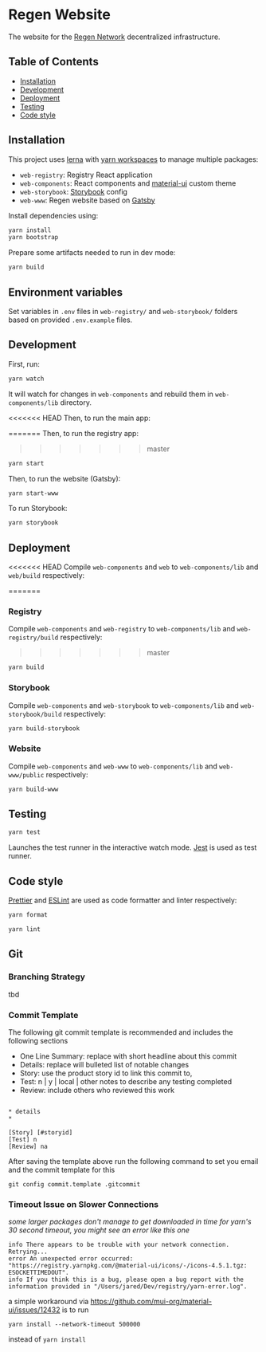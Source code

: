 # Regen Website

The website for the [Regen Network](https://regen.network) decentralized infrastructure.

## Table of Contents

- [Installation](#installation)
- [Development](#development)
- [Deployment](#deployment)
- [Testing](#testing)
- [Code style](#code-style)

## Installation

This project uses [lerna](https://github.com/lerna/lerna) with [yarn workspaces](https://classic.yarnpkg.com/en/docs/workspaces/) to manage multiple packages:
- `web-registry`: Registry React application
- `web-components`: React components and [material-ui](https://material-ui.com/) custom theme
- `web-storybook`: [Storybook](https://storybook.js.org/) config
- `web-www`: Regen website based on [Gatsby](https://www.gatsbyjs.org/)

Install dependencies using:

```sh
yarn install
yarn bootstrap
```

Prepare some artifacts needed to run in dev mode:

```sh
yarn build
```

## Environment variables

Set variables in `.env` files in `web-registry/` and `web-storybook/` folders based on provided `.env.example` files.

## Development

First, run:

```sh
yarn watch
```

It will watch for changes in `web-components` and rebuild them in `web-components/lib` directory.

<<<<<<< HEAD
Then, to run the main app:

=======
Then, to run the registry app:
>>>>>>> master
```sh
yarn start
```

Then, to run the website (Gatsby):
```sh
yarn start-www
```

To run Storybook:

```sh
yarn storybook
```

## Deployment

<<<<<<< HEAD
Compile `web-components` and `web` to `web-components/lib` and `web/build` respectively:

=======
### Registry
Compile `web-components` and `web-registry` to `web-components/lib` and `web-registry/build` respectively:
>>>>>>> master
```sh
yarn build
```

### Storybook
Compile `web-components` and `web-storybook` to `web-components/lib` and `web-storybook/build` respectively:

```sh
yarn build-storybook
```

### Website
Compile `web-components` and `web-www` to `web-components/lib` and `web-www/public` respectively:
```sh
yarn build-www
```

## Testing

```sh
yarn test
```

Launches the test runner in the interactive watch mode.
[Jest](https://jestjs.io/) is used as test runner.

## Code style

[Prettier](https://prettier.io/) and [ESLint](https://eslint.org/) are used as
code formatter and linter respectively:

```sh
yarn format
```

```sh
yarn lint
```

## Git

### Branching Strategy

tbd

### Commit Template

The following git commit template is recommended and includes the following
sections

- One Line Summary: replace with short headline about this commit
- Details: replace will bulleted list of notable changes
- Story: use the product story id to link this commit to,
- Test: n | y | local | other notes to describe any testing completed
- Review: include others who reviewed this work

```One line summary

* details
*

[Story] [#storyid]
[Test] n
[Review] na
```

After saving the template above run the following command to set you email and
the commit template for this

```git config user.email username@regen.network
git config commit.template .gitcommit
```

### Timeout Issue on Slower Connections

_some larger packages don't manage to get downloaded in time for yarn's 30 second timeout, you might see an error like this one_

```
info There appears to be trouble with your network connection. Retrying...
error An unexpected error occurred: "https://registry.yarnpkg.com/@material-ui/icons/-/icons-4.5.1.tgz: ESOCKETTIMEDOUT".
info If you think this is a bug, please open a bug report with the information provided in "/Users/jared/Dev/registry/yarn-error.log".
```

a simple workaround via https://github.com/mui-org/material-ui/issues/12432 is to run

```
yarn install --network-timeout 500000
```

instead of `yarn install`
